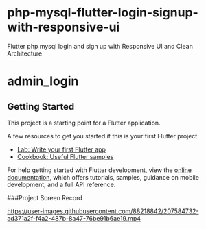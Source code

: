 
# php-mysql-flutter-login-signup-with-responsive-ui
Flutter php mysql login and sign up with Responsive UI and Clean Architecture

# admin_login



## Getting Started

This project is a starting point for a Flutter application.

A few resources to get you started if this is your first Flutter project:

- [Lab: Write your first Flutter app](https://docs.flutter.dev/get-started/codelab)
- [Cookbook: Useful Flutter samples](https://docs.flutter.dev/cookbook)

For help getting started with Flutter development, view the
[online documentation](https://docs.flutter.dev/), which offers tutorials,
samples, guidance on mobile development, and a full API reference.

###Project Screen Record


https://user-images.githubusercontent.com/88218842/207584732-ad371a2f-f4a2-487b-8a47-76be91b6ae19.mp4

